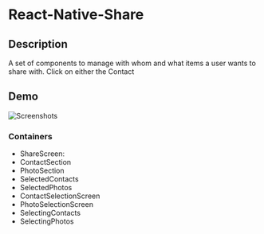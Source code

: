# React-Native-Share

## Description
A set of components to manage with whom and what items a user wants to share with. Click on either the Contact

## Demo
![Screenshots](https://raw.githubusercontent.com/jbetancourt8/React-Native-Share/master/screenshots/share-demo.gif)

### Containers

- ShareScreen:
- ContactSection
- PhotoSection
- SelectedContacts
- SelectedPhotos
- ContactSelectionScreen
- PhotoSelectionScreen
- SelectingContacts
- SelectingPhotos
